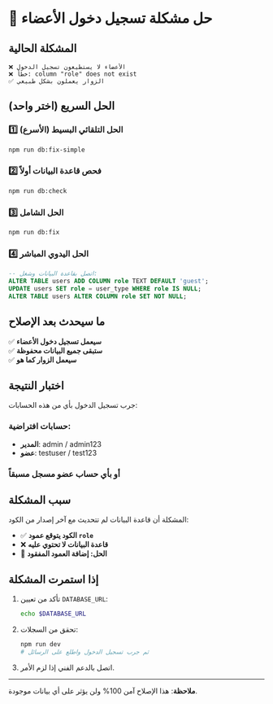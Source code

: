 # 🔧 حل مشكلة تسجيل دخول الأعضاء

## المشكلة الحالية
```
❌ الأعضاء لا يستطيعون تسجيل الدخول
❌ خطأ: column "role" does not exist  
✅ الزوار يعملون بشكل طبيعي
```

## الحل السريع (اختر واحد)

### 1️⃣ الحل التلقائي البسيط (الأسرع)
```bash
npm run db:fix-simple
```

### 2️⃣ فحص قاعدة البيانات أولاً
```bash
npm run db:check
```

### 3️⃣ الحل الشامل
```bash
npm run db:fix
```

### 4️⃣ الحل اليدوي المباشر
```sql
-- اتصل بقاعدة البيانات وشغل:
ALTER TABLE users ADD COLUMN role TEXT DEFAULT 'guest';
UPDATE users SET role = user_type WHERE role IS NULL;
ALTER TABLE users ALTER COLUMN role SET NOT NULL;
```

## ما سيحدث بعد الإصلاح

✅ **سيعمل تسجيل دخول الأعضاء**  
✅ **ستبقى جميع البيانات محفوظة**  
✅ **سيعمل الزوار كما هو**  

## اختبار النتيجة

جرب تسجيل الدخول بأي من هذه الحسابات:

### حسابات افتراضية:
- **المدير**: admin / admin123
- **عضو**: testuser / test123

### أو بأي حساب عضو مسجل مسبقاً

## سبب المشكلة

المشكلة أن قاعدة البيانات لم تتحديث مع آخر إصدار من الكود:

- ✅ **الكود يتوقع عمود `role`**
- ❌ **قاعدة البيانات لا تحتوي عليه**
- 🔄 **الحل: إضافة العمود المفقود**

## إذا استمرت المشكلة

1. تأكد من تعيين `DATABASE_URL`:
   ```bash
   echo $DATABASE_URL
   ```

2. تحقق من السجلات:
   ```bash
   npm run dev
   # ثم جرب تسجيل الدخول واطلع على الرسائل
   ```

3. اتصل بالدعم الفني إذا لزم الأمر.

---

**ملاحظة**: هذا الإصلاح آمن 100% ولن يؤثر على أي بيانات موجودة.